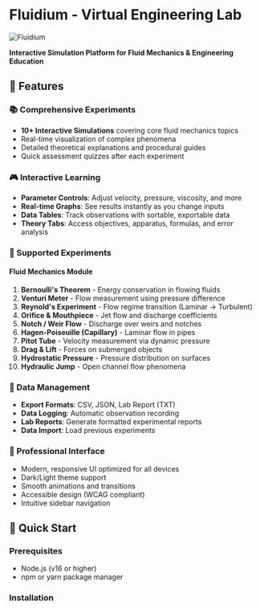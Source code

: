 # Fluidium - Virtual Engineering Lab

![Fluidium](./public/logo.png)

**Interactive Simulation Platform for Fluid Mechanics & Engineering Education**

## 🌟 Features

### 📚 Comprehensive Experiments
- **10+ Interactive Simulations** covering core fluid mechanics topics
- Real-time visualization of complex phenomena
- Detailed theoretical explanations and procedural guides
- Quick assessment quizzes after each experiment

### 🎮 Interactive Learning
- **Parameter Controls**: Adjust velocity, pressure, viscosity, and more
- **Real-time Graphs**: See results instantly as you change inputs
- **Data Tables**: Track observations with sortable, exportable data
- **Theory Tabs**: Access objectives, apparatus, formulas, and error analysis

### 🔬 Supported Experiments

#### Fluid Mechanics Module
1. **Bernoulli's Theorem** - Energy conservation in flowing fluids
2. **Venturi Meter** - Flow measurement using pressure difference
3. **Reynold's Experiment** - Flow regime transition (Laminar → Turbulent)
4. **Orifice & Mouthpiece** - Jet flow and discharge coefficients
5. **Notch / Weir Flow** - Discharge over weirs and notches
6. **Hagen-Poiseuille (Capillary)** - Laminar flow in pipes
7. **Pitot Tube** - Velocity measurement via dynamic pressure
8. **Drag & Lift** - Forces on submerged objects
9. **Hydrostatic Pressure** - Pressure distribution on surfaces
10. **Hydraulic Jump** - Open channel flow phenomena

### 💾 Data Management
- **Export Formats**: CSV, JSON, Lab Report (TXT)
- **Data Logging**: Automatic observation recording
- **Lab Reports**: Generate formatted experimental reports
- **Data Import**: Load previous experiments

### 🎨 Professional Interface
- Modern, responsive UI optimized for all devices
- Dark/Light theme support
- Smooth animations and transitions
- Accessible design (WCAG compliant)
- Intuitive sidebar navigation

## 🚀 Quick Start

### Prerequisites
- Node.js (v16 or higher)
- npm or yarn package manager

### Installation

